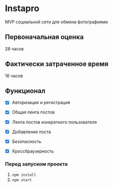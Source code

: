 # Instapro

MVP социальной сети для обмена фотографиями

## Первоначальная оценка

28 часов

## Фактически затраченное время

16 часов

## Функционал
- [x] Авторизация и регистрация
- [x] Общая лента постов
- [x] Лента постов конкретного пользователя
- [x] Добавление поста
- [x] Безопасность
- [x] Кроссбраузерность


### Перед запуском проекта
1. `npm install`
2. `npm start`

